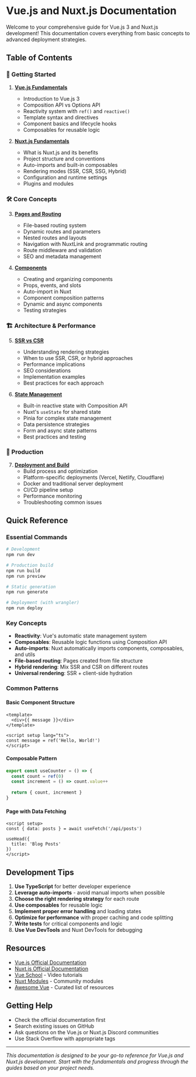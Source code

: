 # Vue.js and Nuxt.js Documentation

Welcome to your comprehensive guide for Vue.js 3 and Nuxt.js development! This documentation covers everything from basic concepts to advanced deployment strategies.

## Table of Contents

### 🚀 Getting Started

1. **[Vue.js Fundamentals](./01-vue-fundamentals.md)**
   - Introduction to Vue.js 3
   - Composition API vs Options API
   - Reactivity system with `ref()` and `reactive()`
   - Template syntax and directives
   - Component basics and lifecycle hooks
   - Composables for reusable logic

2. **[Nuxt.js Fundamentals](./02-nuxt-fundamentals.md)**
   - What is Nuxt.js and its benefits
   - Project structure and conventions
   - Auto-imports and built-in composables
   - Rendering modes (SSR, CSR, SSG, Hybrid)
   - Configuration and runtime settings
   - Plugins and modules

### 🛠 Core Concepts

3. **[Pages and Routing](./03-pages-and-routing.md)**
   - File-based routing system
   - Dynamic routes and parameters
   - Nested routes and layouts
   - Navigation with NuxtLink and programmatic routing
   - Route middleware and validation
   - SEO and metadata management

4. **[Components](./04-components.md)**
   - Creating and organizing components
   - Props, events, and slots
   - Auto-import in Nuxt
   - Component composition patterns
   - Dynamic and async components
   - Testing strategies

### 🏗 Architecture & Performance

5. **[SSR vs CSR](./05-ssr-vs-csr.md)**
   - Understanding rendering strategies
   - When to use SSR, CSR, or hybrid approaches
   - Performance implications
   - SEO considerations
   - Implementation examples
   - Best practices for each approach

6. **[State Management](./06-state-management.md)**
   - Built-in reactive state with Composition API
   - Nuxt's `useState` for shared state
   - Pinia for complex state management
   - Data persistence strategies
   - Form and async state patterns
   - Best practices and testing

### 🚀 Production

7. **[Deployment and Build](./07-deployment-and-build.md)**
   - Build process and optimization
   - Platform-specific deployments (Vercel, Netlify, Cloudflare)
   - Docker and traditional server deployment
   - CI/CD pipeline setup
   - Performance monitoring
   - Troubleshooting common issues

## Quick Reference

### Essential Commands

```bash
# Development
npm run dev

# Production build
npm run build
npm run preview

# Static generation
npm run generate

# Deployment (with wrangler)
npm run deploy
```

### Key Concepts

- **Reactivity**: Vue's automatic state management system
- **Composables**: Reusable logic functions using Composition API
- **Auto-imports**: Nuxt automatically imports components, composables, and utils
- **File-based routing**: Pages created from file structure
- **Hybrid rendering**: Mix SSR and CSR on different routes
- **Universal rendering**: SSR + client-side hydration

### Common Patterns

#### Basic Component Structure
```vue
<template>
  <div>{{ message }}</div>
</template>

<script setup lang="ts">
const message = ref('Hello, World!')
</script>
```

#### Composable Pattern
```typescript
export const useCounter = () => {
  const count = ref(0)
  const increment = () => count.value++
  
  return { count, increment }
}
```

#### Page with Data Fetching
```vue
<script setup>
const { data: posts } = await useFetch('/api/posts')

useHead({
  title: 'Blog Posts'
})
</script>
```

## Development Tips

1. **Use TypeScript** for better developer experience
2. **Leverage auto-imports** - avoid manual imports when possible
3. **Choose the right rendering strategy** for each route
4. **Use composables** for reusable logic
5. **Implement proper error handling** and loading states
6. **Optimize for performance** with proper caching and code splitting
7. **Write tests** for critical components and logic
8. **Use Vue DevTools** and Nuxt DevTools for debugging

## Resources

- [Vue.js Official Documentation](https://vuejs.org/)
- [Nuxt.js Official Documentation](https://nuxt.com/)
- [Vue School](https://vueschool.io/) - Video tutorials
- [Nuxt Modules](https://modules.nuxtjs.org/) - Community modules
- [Awesome Vue](https://github.com/vuejs/awesome-vue) - Curated list of resources

## Getting Help

- Check the official documentation first
- Search existing issues on GitHub
- Ask questions on the Vue.js or Nuxt.js Discord communities
- Use Stack Overflow with appropriate tags

---

*This documentation is designed to be your go-to reference for Vue.js and Nuxt.js development. Start with the fundamentals and progress through the guides based on your project needs.*